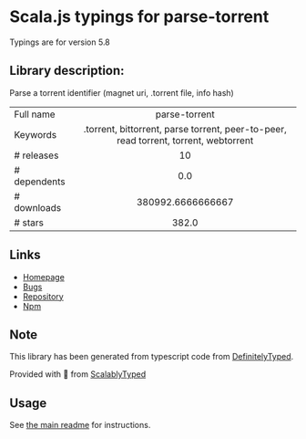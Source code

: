 
# Scala.js typings for parse-torrent

Typings are for version 5.8

## Library description:
Parse a torrent identifier (magnet uri, .torrent file, info hash)

|                    |                 |
| ------------------ | :-------------: |
| Full name          | parse-torrent |
| Keywords           | .torrent, bittorrent, parse torrent, peer-to-peer, read torrent, torrent, webtorrent |
| # releases         | 10 |
| # dependents       | 0.0 |
| # downloads        | 380992.6666666667 |
| # stars            | 382.0 |

## Links
- [Homepage](https://github.com/webtorrent/parse-torrent#readme)
- [Bugs](https://github.com/webtorrent/parse-torrent/issues)
- [Repository](https://github.com/webtorrent/parse-torrent)
- [Npm](https://www.npmjs.com/package/parse-torrent)
    


## Note
This library has been generated from typescript code from [DefinitelyTyped](https://definitelytyped.org).

Provided with :purple_heart: from [ScalablyTyped](https://github.com/oyvindberg/ScalablyTyped)

## Usage
See [the main readme](../../readme.md) for instructions.


